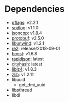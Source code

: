 # Dependencies

- [gflags](https://github.com/gflags/gflags): v2.2.1
- [spdlog](https://github.com/gabime/spdlog/): v1.1.0
- [jsoncpp](https://github.com/open-source-parsers/jsoncpp): v1.8.4
- [protobuf](https://github.com/protocolbuffers/protobuf): v2.5.0
- [libunwind](https://www.nongnu.org/libunwind/): v1.2.1
- [re2](https://github.com/google/re2): release/2018-09-01
- [boost](https://www.boost.org/): v1.6.8
- [rapidjson](https://github.com/Tencent/rapidjson/commit/c0ca05f6ddb690c943a7fc59efab9ca9cfc39736): latest
- [cityhash](https://github.com/google/cityhash/commit/8af9b8c2b889d80c22d6bc26ba0df1afb79a30db): latest
- [liblz4](https://github.com/lz4/lz4): v1.8.3
- [zlib](https://zlib.net/): v1.2.11
- libuuid
  - get_dmi_uuid
- libpthread
- libdl
